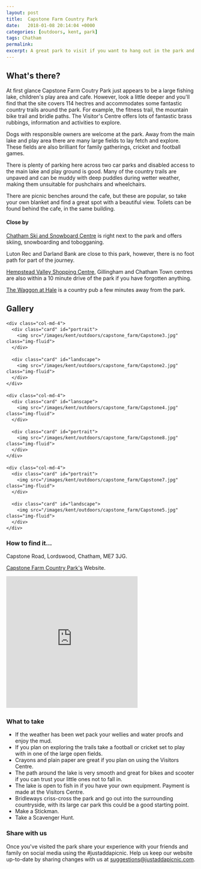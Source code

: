 ```yaml
---
layout: post
title:  Capstone Farm Country Park
date:   2018-01-08 20:14:04 +0000
categories: [outdoors, kent, park]
tags: Chatham
permalink: 
excerpt: A great park to visit if you want to hang out in the park and walk around the lake for a hour or two, or spend the whole day exploring the extensive walking and running trails that take you across the Kent countryside.
---
```


## What's there?

At first glance Capstone Farm Coutry Park just appears to be a large fishing lake, children's play area and cafe.  However, look a little deeper and you'll find that the site covers 114 hectres and accommodates some fantastic country trails around the park.  For example, the fitness trail, the mountain bike trail and bridle paths.  The Visitor's Centre offers lots of fantastic brass rubbings, information and activities to explore.

Dogs with responsible owners are welcome at the park.  Away from the main lake and play area there are many large fields to lay fetch and explore.  These fields are also brilliant for family gatherings, cricket and football games.

There is plenty of parking here across two car parks and disabled access to the main lake and play ground is good.  Many of the country trails are unpaved and can be muddy with deep puddles during wetter weather, making them unsuitable for pushchairs and wheelchairs.

There are picnic benches around the cafe, but these are popular, so take your own blanket and find a great spot with a beautiful view.  Toilets can be found behind the cafe, in the same building.

#### Close by

[Chatham Ski and Snowboard Centre](http://www.jnlchatham.co.uk/) is right next to the park and offers skiing, snowboarding and tobogganing.

Luton Rec and Darland Bank are close to this park, however, there is no foot path for part of the journey.  

[Hempstead Valley Shopping Centre](http://hempsteadvalley.com/), Gillingham and Chatham Town centres are also within a 10 minute drive of the park if you have forgotten anything.

[The Waggon at Hale](http://www.waggonathale.com/) is a country pub a few minutes away from the park.

## Gallery

<div class="container">

  <div class="row">

    <div class="col-md-4">
      <div class="card" id="portrait">
        <img src="/images/kent/outdoors/capstone_farm/Capstone3.jpg" class="img-fluid">
      </div>

      <div class="card" id="landscape">
        <img src="/images/kent/outdoors/capstone_farm/Capstone2.jpg" class="img-fluid">
      </div>  
    </div>

    <div class="col-md-4">
      <div class="card" id="lanscape">
        <img src="/images/kent/outdoors/capstone_farm/Capstone4.jpg" class="img-fluid">
      </div>

      <div class="card" id="portrait">
        <img src="/images/kent/outdoors/capstone_farm/Capstone8.jpg" class="img-fluid">
      </div>
    </div>

    <div class="col-md-4">
      <div class="card" id="portrait">
        <img src="/images/kent/outdoors/capstone_farm/Capstone7.jpg" class="img-fluid">
      </div>

      <div class="card" id="landscape">
        <img src="/images/kent/outdoors/capstone_farm/Capstone5.jpg" class="img-fluid">
      </div>
    </div>

  </div>      
</div>


### How to find it...

Capstone Road, Lordswood, Chatham, ME7 3JG.

[Capstone Farm Country Park's](http://www.medway.gov.uk/leisurecultureandsport/parksandplayareas/parksgardensandreserves/capstonefarmcountrypark.aspx) Website.

<iframe src="https://www.google.com/maps/embed?pb=!1m18!1m12!1m3!1d4983.070396967794!2d0.551200583373462!3d51.356457079787575!2m3!1f0!2f0!3f0!3m2!1i1024!2i768!4f13.1!3m3!1m2!1s0x47d8cd50f90ebe3f%3A0x51b7ca8fe2169d0d!2sCapstone+Farm+Country+Park%2C+Capstone+Rd%2C+Gillingham+ME7+3JG!5e0!3m2!1sen!2suk!4v1515531231209" width="350" height="350" frameborder="0" style="border:0" allowfullscreen></iframe>

### What to take

* If the weather has been wet pack your wellies and water proofs and enjoy the mud.
* If you plan on exploring the trails take a football or cricket set to play with in one of the large open fields.
* Crayons and plain paper are great if you plan on using the Visitors Centre.
* The path around the lake is very smooth and great for bikes and scooter if you can trust your little ones not to fall in.
* The lake is open to fish in if you have your own equipment.  Payment is made at the Visitors Centre.
* Bridleways criss-cross the park and go out into the surrounding countryside, with its large car park this could be a good starting point.
* Make a Stickman.
* Take a Scavenger Hunt.


### Share with us

Once you've visited the park share your experience with your friends and family on social media using the #justaddapicnic.  Help us keep our website up-to-date by sharing changes with us at suggestions@justaddapicnic.com. 
